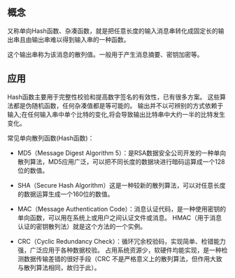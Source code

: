 ## 概念

又称单向Hash函数、杂凑函数，就是把任意长度的输入消息串转化成固定长的输出串且由输出串难以得到输入串的一种函数。

这个输出串称为该消息的散列值。一般用于产生消息摘要、密钥加密等。

## 应用

Hash函数主要用于完整性校验和提高数字签名的有效性，已有很多方案。
这些算法都是伪随机函数，任何杂凑值都是等可能的。
输出并不以可辨别的方式依赖于输入;在任何输入串中单个比特的变化,将会导致输出比特串中大约一半的比特发生变化。

常见单向散列函数(Hash函数)：

* MD5（Message Digest Algorithm 5）：是RSA数据安全公司开发的一种单向散列算法，MD5应用广泛，可以把不同长度的数据块进行暗码运算成一个128位的数值。

* SHA（Secure Hash Algorithm）这是一种较新的散列算法，可以对任意长度的数据运算生成一个160位的数值。

* MAC（Message Authentication Code）：消息认证代码，是一种使用密钥的单向函数，可以用在系统上或用户之间认证文件或消息。
  HMAC（用于消息认证的密钥散列法）就是这个方法的一个实例。

* CRC（Cyclic Redundancy Check）：循环冗余校验码，实现简单、检错能力强，广泛应用于各种数据校验。
  占用系统资源少，软硬件均能实现，是一种检测数据传输差错的很好手段（CRC 不是严格意义上的散列算法，但作用大致与散列算法相同，故归于此）。